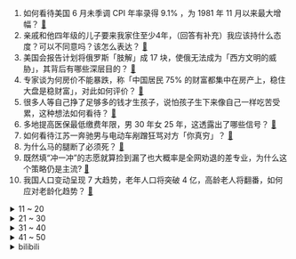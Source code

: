 1. 如何看待美国 6 月未季调 CPI 年率录得 9.1% ，为 1981 年 11 月以来最大增幅？ [:link:](https://www.zhihu.com/question/543122873)
2. 亲戚和他四年级的儿子要来我家住至少4年，（回答有补充）我应该持什么态度？可以不同意吗？该怎么表达？ [:link:](https://www.zhihu.com/question/543010711)
3. 美国会报告计划将俄罗斯「肢解」成 17 块，使俄无法成为「西方文明的威胁」，其背后有哪些深层目的？ [:link:](https://www.zhihu.com/question/543066539)
4. 专家谈为何房价不能暴跌，称「中国居民 75% 的财富都集中在房产上，稳住大盘是稳财富」，对此如何评价？ [:link:](https://www.zhihu.com/question/542921427)
5. 很多人等自己挣了足够多的钱才生孩子，说怕孩子生下来像自己一样吃苦受累，这种想法如何看待？ [:link:](https://www.zhihu.com/question/542953930)
6. 多地提高医保最低缴费年限，男 30 年女 25 年，这透露出了哪些信号？ [:link:](https://www.zhihu.com/question/542824861)
7. 如何看待江苏一奔驰男与电动车剐蹭狂骂对方「你真穷」？ [:link:](https://www.zhihu.com/question/543053926)
8. 为什么马的腿断了必须死？ [:link:](https://www.zhihu.com/question/543076389)
9. 既然填“冲一冲”的志愿就算捡到漏了也大概率是全网劝退的差专业，为什么这个策略仍是主流? [:link:](https://www.zhihu.com/question/539354459)
10. 我国人口变动呈现 7 大趋势，老年人口将突破 4 亿，高龄老人将翻番，如何应对老龄化趋势？ [:link:](https://www.zhihu.com/question/543019123)
<details>
<summary>11 ~ 20</summary>

11. 如何看待朝鲜承认顿涅茨克和卢甘斯克独立? [:link:](https://www.zhihu.com/question/543137519)
12. 七月了，请问 2022 的应届生们都找到工作了吗？ [:link:](https://www.zhihu.com/question/541275091)
13. 乌克兰外交部宣布中断与朝鲜的外交关系，这会产生哪些影响？ [:link:](https://www.zhihu.com/question/543189500)
14. 把路面的井盖修成和路面平齐难度很大吗？ [:link:](https://www.zhihu.com/question/542609651)
15. 恒丰银行称网传恒丰银行也破产在即的言论严重不实，该企业目前经营情况如何？ [:link:](https://www.zhihu.com/question/543097278)
16. 生日当天有哪些不得不去领取的优惠？ [:link:](https://www.zhihu.com/question/54906220)
17. 为什么游戏里的都是伪随机，做不出真随机？希望来个简单易懂的解释？ [:link:](https://www.zhihu.com/question/432127454)
18. 为什么国产动画不致力开拓海外市场，反而在国内搞渠道和IP垄断，粗制滥造？ [:link:](https://www.zhihu.com/question/541711015)
19. 如何看待 00 后李悦文博士毕业受聘南京大学副研究员？ [:link:](https://www.zhihu.com/question/542964114)
20. 辽宁葫芦岛称「公立医院受疫情影响债务急剧上升，财政紧张难补偿」，目前财政情况如何？如何减轻医院压力？ [:link:](https://www.zhihu.com/question/543031626)
</details>
<details>
<summary>21 ~ 30</summary>

21. 斯里兰卡总理宣布实施国家紧急状态，总统已经离境，当地局势如何？ [:link:](https://www.zhihu.com/question/543068617)
22. 如何看待银行行长为送女儿上大学，上当 26 次被骗 3.5 亿元？他将面临哪些处罚？ [:link:](https://www.zhihu.com/question/543080523)
23. 解放军监视下美舰火炮雷达都处起始位置，对此外交部回应敦促美方停止在南海挑事生非，有哪些信息值得关注？ [:link:](https://www.zhihu.com/question/543047395)
24. 「躲在上海虹桥卫生间」的新冠康复者已找到工作，称「希望新冠康复者求职不再被歧视」，这带给我们哪些思考？ [:link:](https://www.zhihu.com/question/542900227)
25. 如果给古代的灾民连续吃好几个月的方便面，他会吃腻吗？ [:link:](https://www.zhihu.com/question/333511871)
26. 为什么我上了985还会这么焦虑？ [:link:](https://www.zhihu.com/question/360735437)
27. 男子不满长期 996 加班恶意划车，警方表示该男子已被刑拘，他的行为触犯了哪些法律？ [:link:](https://www.zhihu.com/question/543042536)
28. 如何看待美国2022年6月份cpi创40年新高？ [:link:](https://www.zhihu.com/question/543122051)
29. 考研政治，大家都是从几月开始复习的？ [:link:](https://www.zhihu.com/question/542760465)
30. 现在一些汽车的自动泊车功能好用吗？真的可以实现自己停进车位吗？ [:link:](https://www.zhihu.com/question/392692110)
</details>
<details>
<summary>31 ~ 40</summary>

31. 有哪些可以提升生活品质的家居好物推荐？ [:link:](https://www.zhihu.com/question/496405726)
32. 说说你在下班路上拥有过的快乐瞬间？ [:link:](https://www.zhihu.com/question/543077327)
33. 女生选文好还是选理好？ [:link:](https://www.zhihu.com/question/542513597)
34. 大学生活真的很复杂吗？医学生很累吗？ [:link:](https://www.zhihu.com/question/542946137)
35. 为什么《倩女幽魂》中女鬼搞业务的对象都是书生呢？难道像武松这样的壮汉不行吗? [:link:](https://www.zhihu.com/question/542064596)
36. 在大城市月薪 1 万，在老家月薪 4000，你怎么选？ [:link:](https://www.zhihu.com/question/543035568)
37. 如何看待网传心脑血管慢病研讨会上出现钢管舞表演，某参会人员称「表演在餐厅，没什么问题」？ [:link:](https://www.zhihu.com/question/542850609)
38. 如何看待韩国女主播玩《英雄联盟》被恶意击杀 121 次，并遭举报封号？ [:link:](https://www.zhihu.com/question/542731467)
39. 如何与地位比你高的人搞好关系？ [:link:](https://www.zhihu.com/question/31507757)
40. 如何看待乌克兰任命 25 岁的安娜·谢尔盖耶娃为乌克兰欧洲一体化事务的副部长？她能否胜任该职位？ [:link:](https://www.zhihu.com/question/542841758)
</details>
<details>
<summary>41 ~ 50</summary>

41. 成都2022.7.12号二批次土拍第一天上午就5宗熔断摇号，是否说明成都未来两三年房价是不会再跌了? [:link:](https://www.zhihu.com/question/542859060)
42. 有哪部影视剧其实很烂，愣是靠着演员的演技成为经典？ [:link:](https://www.zhihu.com/question/505604984)
43. 法国总统马克龙被曝曾与优步公司有「秘密交易」，超 10 万份内部文件曝光，哪些信息值得关注？ [:link:](https://www.zhihu.com/question/542910897)
44. 提名程序结束，英国 8 名保守党成员参与党首角逐，谁有望最终胜出？对英国政坛将产生哪些影响？ [:link:](https://www.zhihu.com/question/543033731)
45. 国家气候中心称中国高温事件已持续 30 天，影响超过 9 亿人，各行各业有哪些注意事项？ [:link:](https://www.zhihu.com/question/543130943)
46. 美前国家安全顾问承认「曾帮助策划外国政变」，如何评价这一「极不寻常」的言论？美国是否曾推动他国政变？ [:link:](https://www.zhihu.com/question/543057446)
47. 上海气温追平有气象记录（1873 年）以来最高纪录，达到 40.9℃，为什么今年上海会这么热？ [:link:](https://www.zhihu.com/question/543073966)
48. 玩命学习是种怎样的体验？ [:link:](https://www.zhihu.com/question/35378591)
49. 辽宁葫芦岛化工厂异味扰民，涉危废和化工企业，目前当地的调查工作进展如何？ [:link:](https://www.zhihu.com/question/542878215)
50. 7 月 13 日上海昨新增本土确诊病例 5 例和本土无症状感染者 42 例，目前当地疫情情况如何？ [:link:](https://www.zhihu.com/question/543190645)
</details><details>
<summary>bilibili</summary>

1. 《原神·提瓦特篇》幕间PV-「冬夜愚戏」 [:link:](//www.bilibili.com/video/BV1mB4y1e7Lh)
2. 这次不用绑架小猫，直接楼下捡了一个品种猫 [:link:](//www.bilibili.com/video/BV11V4y1n7xY)
3. 坤 坤 大 战 三 浦 [:link:](//www.bilibili.com/video/BV1p94y197jR)
4. 教你一个坏招 但起码有用 [:link:](//www.bilibili.com/video/BV1xN4y1u7Vf)
5. 泰国巨型皮皮虾好吃干净又卫生 [:link:](//www.bilibili.com/video/BV1fa411D7U6)
6. 雨林故事，建议握紧手机后食用！ [:link:](//www.bilibili.com/video/BV1D34y1n7Bw)
7. 我承认我很急！我急着去至冬开会！！ [:link:](//www.bilibili.com/video/BV1qf4y1d7NK)
8. 把一整只鸡肉全拆光，只啃骨头也贼香！ [:link:](//www.bilibili.com/video/BV1at4y1b7V7)
9. 《第1829-1830个星星小人》爷爷的猫和狗 [:link:](//www.bilibili.com/video/BV1FB4y1v7vj)
10. 你们愚人众长那么好看干什么，我真的没钱啦 [:link:](//www.bilibili.com/video/BV1cN4y1u7Vs)
<details>
<summary>11 ~ 20</summary>

11. 【全程高能】《最伟大的郎朗上头》？！太离谱了！ [:link:](//www.bilibili.com/video/BV1CT411g7YH)
12. 当高考生帮英国高中生写数学 [:link:](//www.bilibili.com/video/BV1j94y197Ww)
13. 你知道为什么市面上购买不到军用压缩饼干吗？ [:link:](//www.bilibili.com/video/BV1L94y197m7)
14. 《灰色轨迹》+《大地》-beyond [:link:](//www.bilibili.com/video/BV1HW4y1S7cz)
15. ⚡领 导 讲 话⚡ [:link:](//www.bilibili.com/video/BV1La41197wZ)
16. 【原神】提瓦特篇·幕间PV-「众愚吃席」「冬夜愚戏」 [:link:](//www.bilibili.com/video/BV1mT411g7kN)
17. 答应你们的亲子鉴定来了 [:link:](//www.bilibili.com/video/BV14r4y1E7Ux)
18. 【原神配音】米哈游不会写的台词，我来写！ [:link:](//www.bilibili.com/video/BV1et4y1b7wq)
19. [搬运自油管] SilverTatsu 俄语配音版 原神幕间PV-「冬夜愚戏」 [:link:](//www.bilibili.com/video/BV1AT411J71L)
20. 每多一个人知道这个炸鸡粉，世上就少一家炸鸡店！ [:link:](//www.bilibili.com/video/BV1oB4y1e7xr)
</details>
<details>
<summary>21 ~ 30</summary>

21. 《小陈总之b站十万奖牌开箱》 [:link:](//www.bilibili.com/video/BV1ES4y1J7UX)
22. 99%的学生不知道，打破信息差便超越了大部分人！请收藏好这些学生时代信息渠道 [:link:](//www.bilibili.com/video/BV1UU4y1q7NC)
23. （国风cos贵妃）～偶遇(cos美国队长) [:link:](//www.bilibili.com/video/BV18r4y1u7zJ)
24. 柯基的“断尾“，应该禁止了！ [:link:](//www.bilibili.com/video/BV1F34y1W7VM)
25. 《原神》幕间PV-「原声大碟」 [:link:](//www.bilibili.com/video/BV1PW4y1S7zC)
26. 全新射击手游《暗区突围》今日上线，同名CG全球首发！ [:link:](//www.bilibili.com/video/BV1fY4y1j7cT)
27. 【电工版】《危险派对》粒粒编舞翻跳，高压危险！！高压危险！！ [:link:](//www.bilibili.com/video/BV1ur4y1E7H8)
28. 我 真 可 爱 [:link:](//www.bilibili.com/video/BV13W4y1S7Sx)
29. 主人，原谅我的失控 [:link:](//www.bilibili.com/video/BV1wa411Q7N6)
30. 捡了只保护动物 [:link:](//www.bilibili.com/video/BV1394y1974U)
</details>
<details>
<summary>31 ~ 40</summary>

31. “我也不知道什么是爱，就是那段时间和你在一起都会偷偷的笑。” [:link:](//www.bilibili.com/video/BV1rB4y1h7N1)
32. 我在地心深处，看到了永生难忘的一幕… [:link:](//www.bilibili.com/video/BV1jr4y1E7zw)
33. 【鉴定热门】男孩子的智力和父亲没有一点关系？蟑螂没了头还能活7天？ [:link:](//www.bilibili.com/video/BV1994y1X7Ya)
34. “穿山甲炖鸡汤？不，这次是挑战煮螺蛳粉！” [:link:](//www.bilibili.com/video/BV1Ye4y1R7eS)
35. 【洛天依原创曲】光与影的对白【2022官方生贺曲】 [:link:](//www.bilibili.com/video/BV1dZ4y1Y7bt)
36. 村民们该多思念她啊，才会驱车几个小时，就为了去看看扮演她的演员长得像不像她！ [:link:](//www.bilibili.com/video/BV1DZ4y1Y7vg)
37. 至此，十一位愚人众执行官全部登场 [:link:](//www.bilibili.com/video/BV1cG411s7ak)
38. 这个游戏出现在21世纪还是太早了 [:link:](//www.bilibili.com/video/BV1cW4y1m7Du)
39. 手绘226张！哇酷哇酷 [:link:](//www.bilibili.com/video/BV18a411n7AY)
40. （爆汁鸡翅虾滑）一道厨房小白不能错过的美食！ [:link:](//www.bilibili.com/video/BV13Y4y1779K)
</details>
<details>
<summary>41 ~ 50</summary>

41. 老奶奶送完雪糕，潇洒一脚油门离去 [:link:](//www.bilibili.com/video/BV13W4y1S7UQ)
42. ⚡️离谱！华语乐坛《最伟大的作品》！⚡️ [:link:](//www.bilibili.com/video/BV1hT411g7po)
43. 【原神】旅行者，没想到你这么受欢迎？ [:link:](//www.bilibili.com/video/BV1Lr4y1E7Ga)
44. 至 冬 美 学 ~ [:link:](//www.bilibili.com/video/BV1DS4y1E7yZ)
45. 最 伟 大 的 歌 姬 [:link:](//www.bilibili.com/video/BV1Xf4y1d7hA)
46. 【最伟大的作品】音画同步率高达99.99999% [:link:](//www.bilibili.com/video/BV1DZ4y1a7fD)
47. 【才浅X范十三】剑客与铸剑师终极联动！燃烧的心灵！浪漫的青春！ [:link:](//www.bilibili.com/video/BV1HN4y1M7Lg)
48. 谋 权 篡 位（番外篇①） [:link:](//www.bilibili.com/video/BV1aG411W7zm)
49. 钟离与富人必有一战？博士“亵渎”前代草神？愚人众冬夜愚戏pv考据鉴赏（原神文化考据19） [:link:](//www.bilibili.com/video/BV1DV4y1n7T6)
50. 守规矩的人最受欺负 [:link:](//www.bilibili.com/video/BV173411c754)
</details>
<details>
<summary>51 ~ 60</summary>

51. 【荒野大镖客2】我的亚瑟比任何人都需救赎（第六期） [:link:](//www.bilibili.com/video/BV1aZ4y1Y7Tf)
52. 俄语配音版 幕间PV-「冬夜愚戏」A Winter Night's Lazz 原神 (РУССКАЯ ОЗВУЧКА СНЕЖНОЙ) [:link:](//www.bilibili.com/video/BV1nW4y1S7Ro)
53. 我不小心闯到了异世界！！ [:link:](//www.bilibili.com/video/BV1cV4y1H7xr)
54. 距2023年春节还剩下194天啦，今天带来的作品是《三姑六婆计算器》让您从此在亲戚面前不再尴尬 [:link:](//www.bilibili.com/video/BV1Mt4y147oL)
55. 网友们送的东西有点太夸张了吧……小孩子用不上吧？ [:link:](//www.bilibili.com/video/BV1iV4y1n7q6)
56. 【百代成史】华夏五千年，是历史也是现在丨《百战成诗》填翻 [:link:](//www.bilibili.com/video/BV16e4y1R7Gc)
57. 鸡 腿 天 花 板 [:link:](//www.bilibili.com/video/BV1ue4y1R7ux)
58. 我的世界大佬级主播离世....我希望你们知道他... [:link:](//www.bilibili.com/video/BV14B4y1e7gg)
59. 有语文课代表知道正确答案吗？ [:link:](//www.bilibili.com/video/BV1aY4y1J7wk)
60. 扬子鳄：555，今天的田螺好硬…… [:link:](//www.bilibili.com/video/BV15S4y1J7iF)
</details>
<details>
<summary>61 ~ 70</summary>

61. 泰国美食：泰印首吃碰面干净卫生啊蕾玛巨型皮皮虾来上来上 [:link:](//www.bilibili.com/video/BV13S4y1J7Va)
62. 【翻唱】树叶 - 我不配 [:link:](//www.bilibili.com/video/BV1yB4y1h7Sw)
63. 如何在1000米外蹭邻居家WiFi？ [:link:](//www.bilibili.com/video/BV1Pe4y1R7zK)
64. 鲁采 厨子探店¥1？24 [:link:](//www.bilibili.com/video/BV1EW4y1S7GU)
65. 说起来你可能不信，两条腿的残疾狗游泳都比我游的好！ [:link:](//www.bilibili.com/video/BV1QB4y1h7n3)
66. 送完外卖后，他突然走进了派出所… [:link:](//www.bilibili.com/video/BV1F34y1H71t)
67. 请 爱 护 天 津 耗 子 [:link:](//www.bilibili.com/video/BV1PY4y177d1)
68. 我的猫丢了，流浪猫叼着我的手，带我成功找回我的猫 [:link:](//www.bilibili.com/video/BV1fS4y1E7Do)
69. 当所有空岛被放大化100倍!!一个铁矿等于几千个铁？ 我的世界 [:link:](//www.bilibili.com/video/BV1nr4y1E7AQ)
70. 360s 趁  晚上人少 [:link:](//www.bilibili.com/video/BV1RT411E7mF)
</details>
<details>
<summary>71 ~ 80</summary>

71. 《招生减章2022》 [:link:](//www.bilibili.com/video/BV1ua411Q7ac)
72. 教你得到一杯满怒气柠檬茶 [:link:](//www.bilibili.com/video/BV1W94y197E4)
73. 【许嵩】X【天谕手游】盟友主题曲《天知道》 [:link:](//www.bilibili.com/video/BV1Wr4y1E7wR)
74. 非遗织造技艺夏布制作过程，（全集） [:link:](//www.bilibili.com/video/BV1ja411n79q)
75. 我结婚啦 [:link:](//www.bilibili.com/video/BV13V4y1H7R4)
76. 雪 王 摇 摇 乐 [:link:](//www.bilibili.com/video/BV1mv4y1T7cD)
77. 【时代少年团】《小炸的暑假生活》08.天马行空的配字 [:link:](//www.bilibili.com/video/BV14N4y1u7Cc)
78. 【翻唱】Shadow of the Sun - Max Elto [:link:](//www.bilibili.com/video/BV1ZG411W7qg)
79. oops，劲儿使大了 [:link:](//www.bilibili.com/video/BV1ja411n7Fz)
80. 眼 睛 大 也 不 错 [:link:](//www.bilibili.com/video/BV1P3411c7hh)
</details>
<details>
<summary>81 ~ 90</summary>

81. 900年历史的小吃，竟然叫这个名字？太绝了吧！ [:link:](//www.bilibili.com/video/BV1MV4y1H7YH)
82. “一波操作征服你的三连” [:link:](//www.bilibili.com/video/BV1tN4y1u7vD)
83. 把智商开发到极致，这才是MC的真正玩法！ [:link:](//www.bilibili.com/video/BV1iN4y1u7ga)
84. 【沙雕说唱】听说rapper从来不听周杰伦，更不会听《最伟大的作品》，更不会翻唱周杰伦经典歌曲串烧 [:link:](//www.bilibili.com/video/BV1at4y1b7Rj)
85. 几百万网友，送我和奶奶上央视啦！ [:link:](//www.bilibili.com/video/BV1AY4y177dz)
86. 边城 [:link:](//www.bilibili.com/video/BV1FB4y1v7ju)
87. 素颜怎么了？我不照样气场全开？？ [:link:](//www.bilibili.com/video/BV1at4y1b7pA)
88. 今儿奖励自己一顿拉斯维加斯的正宗美式烧烤！减肥配汉堡，快乐少不了！ [:link:](//www.bilibili.com/video/BV1j34y1H7pV)
89. 【俄罗斯街拍P11】眼神即是故事 | Semkavkvadrate [:link:](//www.bilibili.com/video/BV1HV4y1n74a)
90. 大堂经理走路加跺脚教学技术分解 [:link:](//www.bilibili.com/video/BV1tg411f7Pw)
</details>
<details>
<summary>91 ~ 100</summary>

91. 整蛊！假装在酒店里洗澡结果突然出现在女友面前…她一看猫眼人傻了！ [:link:](//www.bilibili.com/video/BV1RY4y177re)
92. 可能随手一扔，就是“我们”的一生。 [:link:](//www.bilibili.com/video/BV1KS4y1H7Tp)
93. 暑假悄悄搞定高考3500词, 然后惊艳所有人! (附讲义下载) [:link:](//www.bilibili.com/video/BV1DS4y1E7mu)
94. 【原神揭开】全网最清晰的万叶攻略，这个男人到底强在哪？ [:link:](//www.bilibili.com/video/BV1AG411s72g)
95. 当我和我的闺蜜约饭时 [:link:](//www.bilibili.com/video/BV1bf4y1o7RJ)
96. 老爸的自信，其实来源于老妈对他的爱。 [:link:](//www.bilibili.com/video/BV16N4y1M7ND)
97. 李信：貂蝉走对抗路，还带了个辅助！ [:link:](//www.bilibili.com/video/BV1DU4y1q72G)
98. 实现火龙果自由真的是太快乐了！ [:link:](//www.bilibili.com/video/BV1MG411s7Pq)
99. 《他很菜 但他好有礼貌》 [:link:](//www.bilibili.com/video/BV1DV4y1n7xU)
100. 萧敬腾光临LiveCourt！感谢篮球，让我们走在一起！ [:link:](//www.bilibili.com/video/BV1MN4y1u7dp)
</details></details>